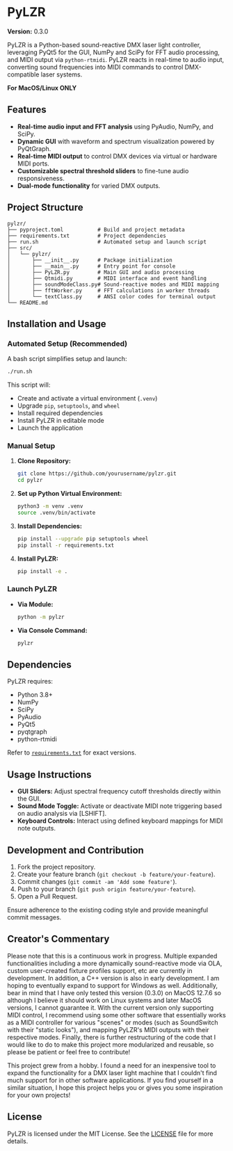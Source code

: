 
# PyLZR

**Version:** 0.3.0

PyLZR is a Python-based sound-reactive DMX laser light controller, leveraging PyQt5 for the GUI, NumPy and SciPy for FFT audio processing, and MIDI output via `python-rtmidi`. PyLZR reacts in real-time to audio input, converting sound frequencies into MIDI commands to control DMX-compatible laser systems.

**For MacOS/Linux ONLY**

## Features

- **Real-time audio input and FFT analysis** using PyAudio, NumPy, and SciPy.
- **Dynamic GUI** with waveform and spectrum visualization powered by PyQtGraph.
- **Real-time MIDI output** to control DMX devices via virtual or hardware MIDI ports.
- **Customizable spectral threshold sliders** to fine-tune audio responsiveness.
- **Dual-mode functionality** for varied DMX outputs.

## Project Structure

```
pylzr/
├── pyproject.toml           # Build and project metadata
├── requirements.txt         # Project dependencies
├── run.sh                   # Automated setup and launch script
├── src/
│   └── pylzr/
│       ├── __init__.py      # Package initialization
│       ├── __main__.py      # Entry point for console
│       ├── PyLZR.py         # Main GUI and audio processing
│       ├── Qtmidi.py        # MIDI interface and event handling
│       ├── soundModeClass.py# Sound-reactive modes and MIDI mapping
│       ├── fftWorker.py     # FFT calculations in worker threads
│       └── textClass.py     # ANSI color codes for terminal output
└── README.md
```

## Installation and Usage

### Automated Setup (Recommended)

A bash script simplifies setup and launch:

```bash
./run.sh
```

This script will:
- Create and activate a virtual environment (`.venv`)
- Upgrade `pip`, `setuptools`, and `wheel`
- Install required dependencies
- Install PyLZR in editable mode
- Launch the application

### Manual Setup

1. **Clone Repository:**
   ```bash
   git clone https://github.com/yourusername/pylzr.git
   cd pylzr
   ```

2. **Set up Python Virtual Environment:**
   ```bash
   python3 -m venv .venv
   source .venv/bin/activate
   ```

3. **Install Dependencies:**
   ```bash
   pip install --upgrade pip setuptools wheel
   pip install -r requirements.txt
   ```

4. **Install PyLZR:**
   ```bash
   pip install -e .
   ```

### Launch PyLZR

- **Via Module:**
  ```bash
  python -m pylzr
  ```

- **Via Console Command:**
  ```bash
  pylzr
  ```

## Dependencies

PyLZR requires:
- Python 3.8+
- NumPy
- SciPy
- PyAudio
- PyQt5
- pyqtgraph
- python-rtmidi

Refer to [`requirements.txt`](requirements.txt) for exact versions.

## Usage Instructions

- **GUI Sliders:** Adjust spectral frequency cutoff thresholds directly within the GUI.
- **Sound Mode Toggle:** Activate or deactivate MIDI note triggering based on audio analysis via [LSHIFT].
- **Keyboard Controls:** Interact using defined keyboard mappings for MIDI note outputs.

## Development and Contribution

1. Fork the project repository.
2. Create your feature branch (`git checkout -b feature/your-feature`).
3. Commit changes (`git commit -am 'Add some feature'`).
4. Push to your branch (`git push origin feature/your-feature`).
5. Open a Pull Request.

Ensure adherence to the existing coding style and provide meaningful commit messages.

## Creator's Commentary

Please note that this is a continuous work in progress. Multiple expanded functionalities including a more dynamically sound-reactive mode via OLA, custom user-created fixture profiles support, etc are currently in development. In addition, a C++ version is also in early development. I am hoping to eventually expand to support for Windows as well. 
Additionally, bear in mind that I have only tested this version (0.3.0) on MacOS 12.7.6 so although I believe it should work on Linux systems and later MacOS versions, I cannot guarantee it.
With the current version only supporting MIDI control, I recommend using some other software that essentially works as a MIDI controller for various "scenes" or modes (such as SoundSwitch with their "static looks"), and mapping PyLZR's MIDI outputs with their respective modes.
Finally, there is further restructuring of the code that I would like to do to make this project more modularized and reusable, so please be patient or feel free to contribute!

This project grew from a hobby. I found a need for an inexpensive tool to expand the functionality for a DMX laser light machine that I couldn't find much support for in other software applications. If you find yourself in a similar situation, I hope this project helps you or gives you some inspiration for your own projects! 

## License

PyLZR is licensed under the MIT License. See the [LICENSE](LICENSE) file for more details.
